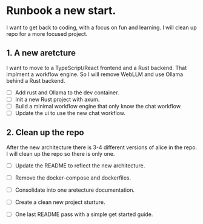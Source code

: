 # Runbook a new start.

I want to get back to coding, with a focus on fun and learning. I will clean up repo for a more focused project. 

## 1. A new aretcture
I want to move to a TypeScript/React frontend and a Rust backend. That implment a workflow engine. So I will remove WebLLM and use Ollama behind a Rust backend.

- [ ] Add rust and Ollama to the dev container.
- [ ] Init a new Rust project with axum. 
- [ ] Build a minimal workflow engine that only know the chat workflow.
- [ ] Update the ui to use the new chat workflow.

## 2. Clean up the repo
After the new architecture there is 3-4 different versions of alice in the repo. I will clean up the repo so there is only one.

- [ ] Update the README to reflect the new architecture.
- [ ] Remove the docker-compose and dockerfiles.
- [ ] Consolidate into one aretecture documentation.
- [ ] Create a clean new project sturture.
- [ ] One last README pass with a simple get started guide.

